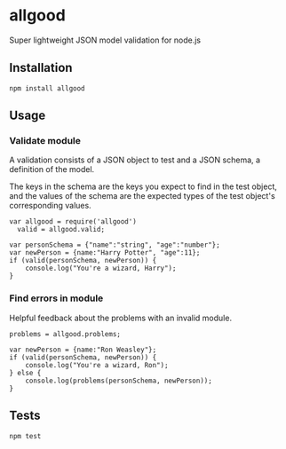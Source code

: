 allgood
======

Super lightweight JSON model validation for node.js

## Installation

	npm install allgood

## Usage

### Validate module

A validation consists of a JSON object to test and a JSON schema, a definition of the model.

The keys in the schema are the keys you expect to find in the test object, and the values of the schema are the expected types of the test object's corresponding values.

	var allgood = require('allgood')
	  valid = allgood.valid;

	var personSchema = {"name":"string", "age":"number"};
	var newPerson = {name:"Harry Potter", "age":11};
	if (valid(personSchema, newPerson)) {
		console.log("You're a wizard, Harry");
	}

### Find errors in module

Helpful feedback about the problems with an invalid module.
	
	problems = allgood.problems;

	var newPerson = {name:"Ron Weasley"};
	if (valid(personSchema, newPerson)) {
		console.log("You're a wizard, Ron");
	} else {
		console.log(problems(personSchema, newPerson));
	}
	

## Tests

	npm test
